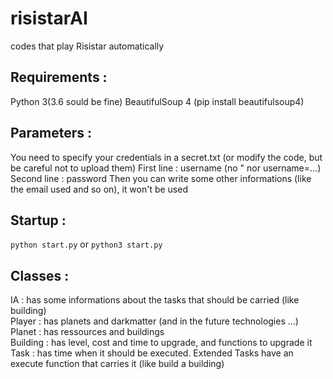# risistarAI
codes that play Risistar automatically

## Requirements :
Python 3(3.6 sould be fine)
BeautifulSoup 4 (pip install beautifulsoup4)

## Parameters :
You need to specify your credentials in a secret.txt (or modify the code, but be careful not to upload them)
First line : username (no " nor username=...)
Second line : password
Then you can write some other informations (like the email used and so on), it won't be used

## Startup :
`python start.py`
or
`python3 start.py`

## Classes :
IA : has some informations about the tasks that should be carried (like building)  
Player : has planets and darkmatter (and in the future technologies ...)  
Planet : has ressources and buildings  
Building : has level, cost and time to upgrade, and functions to upgrade it  
Task : has time when it should be executed. Extended Tasks have an execute function that carries it (like build a building)  

